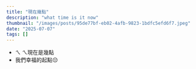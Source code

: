 ```yaml
---
title: "現在幾點"
description: "what time is it now"
thumbnail: "/images/posts/95de77bf-eb02-4afb-9823-1bdfc5efd6f7.jpeg"
date: "2025-07-07"
tags: []
---
```

- ㄟ ㄟ現在是幾點
- 我們幸福的起點😔
